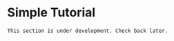 <!-- # Simple Tutorial
This tutorial is also in video format.
Click __here__ to watch it

## Step 1
Download the sample MIDI file and Blender scene below.

__MIDIFile.mid__

__scene.blend__

## Step 2 -->

# Simple Tutorial

```{admonition} Note
This section is under development. Check back later.
```
